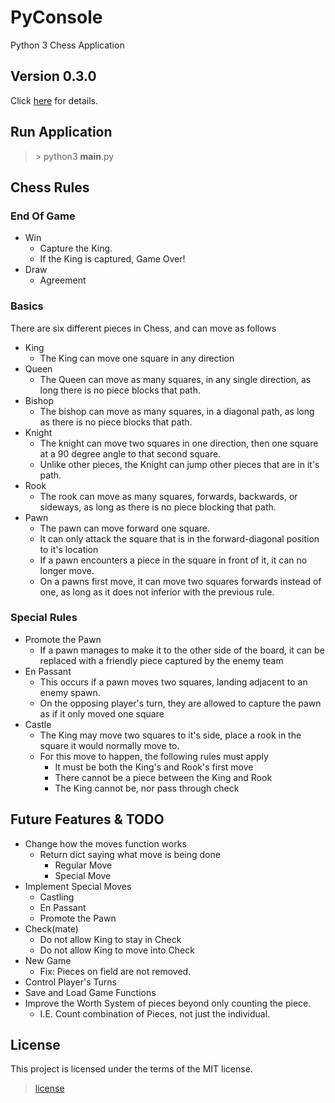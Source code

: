 # PyConsole
Python 3 Chess Application

## Version 0.3.0
Click [here](RELEASE-NOTES.md) for details.

## Run Application
> \> python3 __main__.py

## Chess Rules
### End Of Game
* Win
  * Capture the King.
  * If the King is captured, Game Over!
* Draw
  * Agreement
### Basics
There are six different pieces in Chess, and can move as follows
* King
  * The King can move one square in any direction
* Queen
  * The Queen can move as many squares, in any single direction, as long there is no piece blocks that path.
* Bishop
  * The bishop can move as many squares, in a diagonal path, as long as there is no piece blocks that path.
* Knight
  * The knight can move two squares in one direction, then one square at a 90 degree angle to that second square.
  * Unlike other pieces, the Knight can jump other pieces that are in it's path.
* Rook
  * The rook can move as many squares, forwards, backwards, or sideways, as long as there is no piece blocking that path.
* Pawn
  * The pawn can move forward one square.
  * It can only attack the square that is in the forward-diagonal position to it's location
  * If a pawn encounters a piece in the square in front of it, it can no longer move.
  * On a pawns first move, it can move two squares forwards instead of one, as long as it does not inferior with the previous rule.
### Special Rules
* Promote the Pawn
  * If a pawn manages to make it to the other side of the board, it can be replaced with a friendly piece captured by the enemy team
* En Passant
  * This occurs if a pawn moves two squares, landing adjacent to an enemy spawn.
  * On the opposing player's turn, they are allowed to capture the pawn as if it only moved one square
* Castle
  * The King may move two squares to it's side, place a rook in the square it would normally move to.
  * For this move to happen, the following rules must apply
    * It must be both the King's and Rook's first move
    * There cannot be a piece between the King and Rook
    * The King cannot be, nor pass through check

## Future Features & TODO
* Change how the moves function works
  * Return dict saying what move is being done
    * Regular Move
    * Special Move
* Implement Special Moves
  * Castling
  * En Passant
  * Promote the Pawn
* Check(mate)
  * Do not allow King to stay in Check
  * Do not allow King to move into Check
* New Game
  * Fix: Pieces on field are not removed.
* Control Player's Turns
* Save and Load Game Functions
* Improve the Worth System of pieces beyond only counting the piece. 
  * I.E. Count combination of Pieces, not just the individual.

## License
This project is licensed under the terms of the MIT license.
> [license](LICENSE.md)
